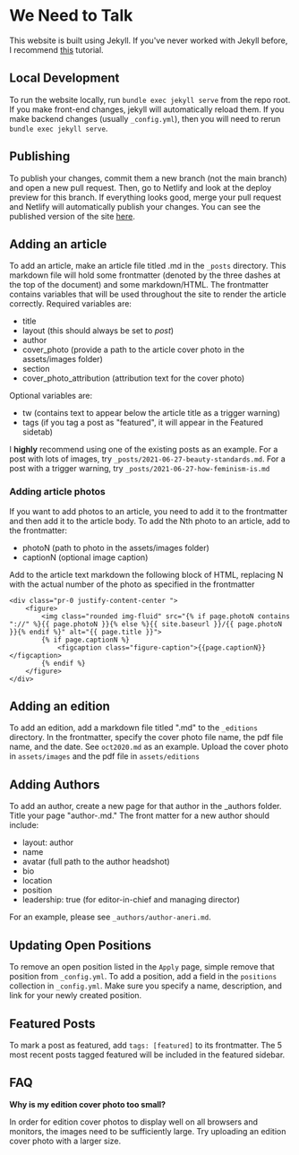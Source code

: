 # We Need to Talk

This website is built using Jekyll. If you've never worked with Jekyll before, I recommend [this](https://jekyllrb.com/docs/step-by-step/01-setup/) tutorial.

## Local Development 

To run the website locally, run `bundle exec jekyll serve` from the repo root. If you make front-end changes, jekyll will automatically reload them. If you make backend changes (usually `_config.yml`), then you will need to rerun `bundle exec jekyll serve`.

## Publishing 

To publish your changes, commit them a new branch (not the main branch) and open a new pull request. Then, go to Netlify and look at the deploy preview for this branch. If everything looks good, merge your pull request and Netlify will automatically publish your changes. You can see the published version of the site [here](www.stoic-wiles-9d4447.netlify.app).

## Adding an article

To add an article, make an article file titled <YYYY-MM-DD-article-nickname>.md in the `_posts` directory. This markdown file will hold some frontmatter (denoted by the three dashes at the top of the document) and some markdown/HTML. The frontmatter contains variables that will be used throughout the site to render the article correctly. Required variables are:

* title
* layout (this should always be set to *post*)
* author
* cover_photo (provide a path to the article cover photo in the assets/images folder)
* section 
* cover_photo_attribution (attribution text for the cover photo)

Optional variables are:

* tw (contains text to appear below the article title as a trigger warning)
* tags (if you tag a post as "featured", it will appear in the Featured sidetab)

I **highly** recommend using one of the existing posts as an example. For a post with lots of images, try `_posts/2021-06-27-beauty-standards.md`. For a post with a trigger warning, try `_posts/2021-06-27-how-feminism-is.md`

### Adding article photos

If you want to add photos to an article, you need to add it to the frontmatter and then add it to the article body. To add the Nth photo to an article, add to the frontmatter:

* photoN (path to photo in the assets/images folder)
* captionN (optional image caption)

Add to the article text markdown the following block of HTML, replacing N with the actual number of the photo as specified in the frontmatter

```
<div class="pr-0 justify-content-center ">
    <figure>
	    <img class="rounded img-fluid" src="{% if page.photoN contains "://" %}{{ page.photoN }}{% else %}{{ site.baseurl }}/{{ page.photoN }}{% endif %}" alt="{{ page.title }}">
        {% if page.captionN %}
            <figcaption class="figure-caption">{{page.captionN}}</figcaption>
        {% endif %}
    </figure>
</div>
```


## Adding an edition

To add an edition, add a markdown file titled "<month><year>.md" to the `_editions` directory. In the frontmatter, specify the cover photo file name, the pdf file name, and the date. See `oct2020.md` as an example. Upload the cover photo in `assets/images` and the pdf file in `assets/editions`

## Adding Authors

To add an author, create a new page for that author in the _authors folder. Title your page "author-<firstname>.md." The front matter for a new author should include:

* layout: author
* name
* avatar (full path to the author headshot)
* bio
* location
* position
* leadership: true (for editor-in-chief and managing director)

For an example, please see `_authors/author-aneri.md`.

## Updating Open Positions

To remove an open position listed in the `Apply` page, simple remove that position from `_config.yml`. To add a position, add a field in the `positions` collection in `_config.yml`. Make sure you specify a name, description, and link for your newly created position.

## Featured Posts

To mark a post as featured, add `tags: [featured]` to its frontmatter. The 5 most recent posts tagged featured will be included in the featured sidebar.

## FAQ

**Why is my edition cover photo too small?**

In order for edition cover photos to display well on all browsers and monitors, the images need to be sufficiently large. Try uploading an edition cover photo with a larger size.
